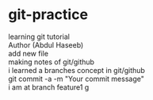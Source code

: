 # git-practice
learning git tutorial
<br>
Author (Abdul Haseeb)
<br>
add new file
<br>
making notes of git/github
<br>
i learned a branches concept in git/github
<br>
git commit -a -m "Your commit message"
<br>
i am at branch feature1
g